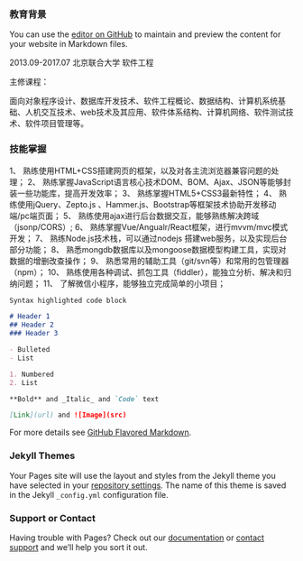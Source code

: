 ### 教育背景

You can use the [editor on GitHub](https://github.com/Porisika/porisika.github.io/edit/master/README.md) to maintain and preview the content for your website in Markdown files.

2013.09-2017.07           北京联合大学           软件工程

主修课程：

面向对象程序设计、数据库开发技术、软件工程概论、数据结构、计算机系统基础、人机交互技术、web技术及其应用、软件体系结构、计算机网络、软件测试技术、软件项目管理等。

### 技能掌握

1、	熟练使用HTML+CSS搭建网页的框架，以及对各主流浏览器兼容问题的处理；
2、	熟练掌握JavaScript语言核心技术DOM、BOM、Ajax、JSON等能够封装一些功能库，提高开发效率；
3、	熟练掌握HTML5+CSS3最新特性；
4、	熟练使用jQuery、Zepto.js 、Hammer.js、Bootstrap等框架技术协助开发移动端/pc端页面；
5、	熟练使用ajax进行后台数据交互，能够熟练解决跨域（jsonp/CORS）;
6、	熟练掌握Vue/Angualr/React框架，进行mvvm/mvc模式开发；
7、	熟练Node.js技术栈，可以通过nodejs 搭建web服务，以及实现后台部分功能； 
8、	熟悉mongdb数据库以及mongoose数据模型构建工具，实现对数据的增删改查操作；
9、	熟悉常用的辅助工具（git/svn等）和常用的包管理器（npm）；
10、	熟练使用各种调试、抓包工具（fiddler），能独立分析、解决和归纳问题；
11、	了解微信小程序，能够独立完成简单的小项目；


```markdown
Syntax highlighted code block

# Header 1
## Header 2
### Header 3

- Bulleted
- List

1. Numbered
2. List

**Bold** and _Italic_ and `Code` text

[Link](url) and ![Image](src)
```

For more details see [GitHub Flavored Markdown](https://guides.github.com/features/mastering-markdown/).

### Jekyll Themes

Your Pages site will use the layout and styles from the Jekyll theme you have selected in your [repository settings](https://github.com/Porisika/porisika.github.io/settings). The name of this theme is saved in the Jekyll `_config.yml` configuration file.

### Support or Contact

Having trouble with Pages? Check out our [documentation](https://help.github.com/categories/github-pages-basics/) or [contact support](https://github.com/contact) and we’ll help you sort it out.
